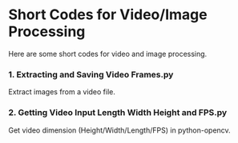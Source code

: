# Short Codes for Video/Image Processing
Here are some short codes for video and image processing. 
### 1. Extracting and Saving Video Frames.py
   Extract images from a video file.
### 2. Getting Video Input Length Width Height and FPS.py
 Get video dimension (Height/Width/Length/FPS) in python-opencv.



  
   
